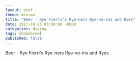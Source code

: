 ```yaml
---
layout: post
theme: minima
title: "Beer - Rye Fierri's Rye-ners Rye-ve-ins and Ryes"
date: 2017-10-25 06:00:00 -0000
categories: diying
tags: [homebrew]
published: false
---
```



<!-- excerpt -->
Beer - Rye Fierri's Rye-ners Rye-ve-ins and Ryes
<!-- excerpt -->

